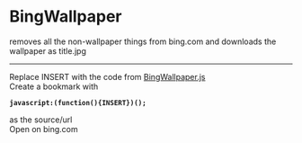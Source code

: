 # BingWallpaper
removes all the non-wallpaper things from bing.com and downloads the wallpaper as title.jpg
________________
Replace INSERT with the code from [BingWallpaper.js](BingWallpaper.js)  
Create a bookmark with

**`javascript:(function(){INSERT})();`**

as the source/url  
Open on bing.com
